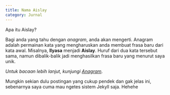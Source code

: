 ```yaml
---
title: Nama Aislay
category: Jurnal
---
```


Apa itu Aislay?

<!--more-->

Bagi anda yang tahu dengan *anagram*, anda akan mengerti. Anagram adalah permainan kata yang mengharuskan anda membuat frasa baru dari kata awal. Misalnya, **Ilyasa** menjadi **Aislay**. Huruf dari dua kata tersebut sama, namun dibalik-balik jadi menghasilkan frasa baru yang menurut saya unik.

_Untuk bacaan lebih lanjut, kunjungi [Anagram](https://id.wikipedia.org/wiki/Anagram)_.

Mungkin sekian dulu postingan yang cukup pendek dan gak jelas ini, sebenarnya saya cuma mau ngetes sistem Jekyll saja. Hehehe
